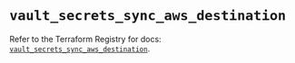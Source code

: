 # `vault_secrets_sync_aws_destination`

Refer to the Terraform Registry for docs: [`vault_secrets_sync_aws_destination`](https://registry.terraform.io/providers/hashicorp/vault/4.8.0/docs/resources/secrets_sync_aws_destination).
